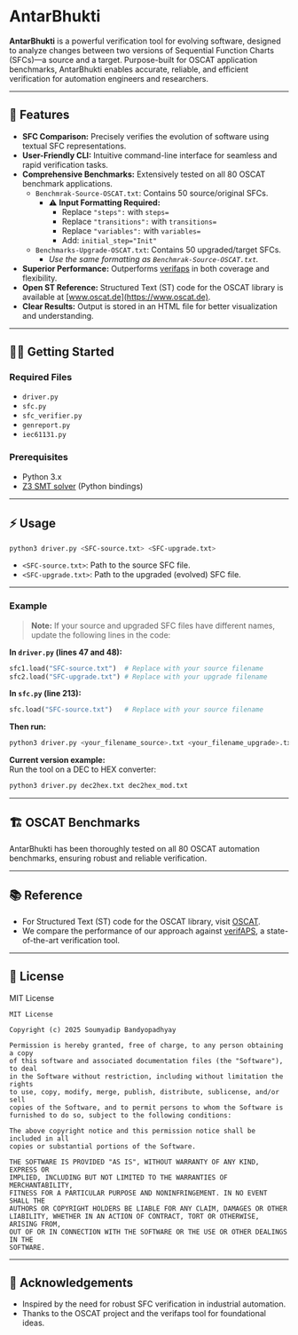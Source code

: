 # AntarBhukti

**AntarBhukti** is a powerful verification tool for evolving software, designed to analyze changes between two versions of Sequential Function Charts (SFCs)—a source and a target. Purpose-built for OSCAT application benchmarks, AntarBhukti enables accurate, reliable, and efficient verification for automation engineers and researchers.

---

## 🚀 Features

- **SFC Comparison:** Precisely verifies the evolution of software using textual SFC representations.
- **User-Friendly CLI:** Intuitive command-line interface for seamless and rapid verification tasks.
- **Comprehensive Benchmarks:** Extensively tested on all 80 OSCAT benchmark applications.
  - `Benchmrak-Source-OSCAT.txt`: Contains 50 source/original SFCs.
    - ⚠️ **Input Formatting Required:**
      - Replace `"steps":` with `steps=`
      - Replace `"transitions":` with `transitions=`
      - Replace `"variables":` with `variables=`
      - Add: `initial_step="Init"`
  - `Benchmarks-Upgrade-OSCAT.txt`: Contains 50 upgraded/target SFCs.
    - *Use the same formatting as `Benchmrak-Source-OSCAT.txt`.*
- **Superior Performance:** Outperforms [verifaps](https://formal.kastel.kit.edu/~weigl/verifaps/index.html) in both coverage and flexibility.
- **Open ST Reference:** Structured Text (ST) code for the OSCAT library is available at [www.oscat.de](https://www.oscat.de).
- **Clear Results:** Output is stored in an HTML file for better visualization and understanding.

---

## 🧑‍💻 Getting Started

### Required Files

- `driver.py`
- `sfc.py`
- `sfc_verifier.py`
- `genreport.py`
- `iec61131.py`

### Prerequisites

- Python 3.x
- [Z3 SMT solver](https://github.com/Z3Prover/z3) (Python bindings)

---

## ⚡️ Usage

```sh
python3 driver.py <SFC-source.txt> <SFC-upgrade.txt>
```

- `<SFC-source.txt>`: Path to the source SFC file.
- `<SFC-upgrade.txt>`: Path to the upgraded (evolved) SFC file.

---

### Example

> **Note:** If your source and upgraded SFC files have different names, update the following lines in the code:

**In `driver.py` (lines 47 and 48):**
```python
sfc1.load("SFC-source.txt")  # Replace with your source filename
sfc2.load("SFC-upgrade.txt") # Replace with your upgrade filename
```
**In `sfc.py` (line 213):**
```python
sfc.load("SFC-source.txt")   # Replace with your source filename
```
**Then run:**
```sh
python3 driver.py <your_filename_source>.txt <your_filename_upgrade>.txt
```

**Current version example:**  
Run the tool on a DEC to HEX converter:
```sh
python3 driver.py dec2hex.txt dec2hex_mod.txt
```

---

## 🏗️ OSCAT Benchmarks

AntarBhukti has been thoroughly tested on all 80 OSCAT automation benchmarks, ensuring robust and reliable verification.

---

## 📚 Reference

- For Structured Text (ST) code for the OSCAT library, visit [OSCAT](https://www.oscat.de).
- We compare the performance of our approach against [verifAPS](https://github.com/VerifAPS/), a state-of-the-art verification tool.

---

## 📄 License

MIT License

```
MIT License

Copyright (c) 2025 Soumyadip Bandyopadhyay

Permission is hereby granted, free of charge, to any person obtaining a copy
of this software and associated documentation files (the "Software"), to deal
in the Software without restriction, including without limitation the rights
to use, copy, modify, merge, publish, distribute, sublicense, and/or sell
copies of the Software, and to permit persons to whom the Software is
furnished to do so, subject to the following conditions:

The above copyright notice and this permission notice shall be included in all
copies or substantial portions of the Software.

THE SOFTWARE IS PROVIDED "AS IS", WITHOUT WARRANTY OF ANY KIND, EXPRESS OR
IMPLIED, INCLUDING BUT NOT LIMITED TO THE WARRANTIES OF MERCHANTABILITY,
FITNESS FOR A PARTICULAR PURPOSE AND NONINFRINGEMENT. IN NO EVENT SHALL THE
AUTHORS OR COPYRIGHT HOLDERS BE LIABLE FOR ANY CLAIM, DAMAGES OR OTHER
LIABILITY, WHETHER IN AN ACTION OF CONTRACT, TORT OR OTHERWISE, ARISING FROM,
OUT OF OR IN CONNECTION WITH THE SOFTWARE OR THE USE OR OTHER DEALINGS IN THE
SOFTWARE.
```

---

## 🙏 Acknowledgements

- Inspired by the need for robust SFC verification in industrial automation.
- Thanks to the OSCAT project and the verifaps tool for foundational ideas.
